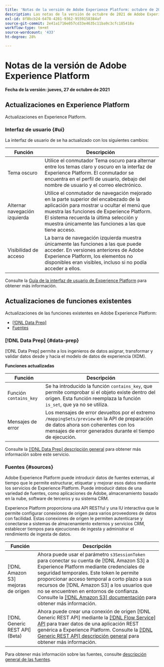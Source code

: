 ```yaml
---
title: 'Notas de la versión de Adobe Experience Platform: octubre de 2021'
description: Las notas de la versión de octubre de 2021 de Adobe Experience Platform.
exl-id: 8f8bcb24-6478-4281-9362-9559158384af
source-git-commit: 2e41a1716e057cd33e4635c11ba9c3cfc185418a
workflow-type: tm+mt
source-wordcount: '433'
ht-degree: 28%

---
```


# Notas de la versión de Adobe Experience Platform

**Fecha de la versión: jueves, 27 de octubre de 2021**

## Actualizaciones en Experience Platform

Actualizaciones en Experience Platform.

### Interfaz de usuario {#ui}

La interfaz de usuario de se ha actualizado con los siguientes cambios:

| Función | Descripción |
| --- | --- |
| Tema oscuro | Utilice el conmutador Tema oscuro para alternar entre los temas claro y oscuro en la interfaz de Experience Platform. El conmutador se encuentra en el perfil de usuario, debajo del nombre de usuario y el correo electrónico. |
| Alternar navegación izquierda | Utilice el conmutador de navegación mejorado en la parte superior del encabezado de la aplicación para mostrar u ocultar el menú que muestra las funciones de Experience Platform. El sistema recuerda la última selección y muestra únicamente las funciones a las que tiene acceso. |
| Visibilidad de acceso | La barra de navegación izquierda muestra únicamente las funciones a las que puede acceder. En versiones anteriores de Adobe Experience Platform, los elementos no disponibles eran visibles, incluso si no podía acceder a ellos. |

Consulte la [Guía de la interfaz de usuario de Experience Platform](../../landing/ui-guide.md) para obtener más información.

## Actualizaciones de funciones existentes

Actualizaciones de las funciones existentes en Adobe Experience Platform:

- [[!DNL Data Prep]](#data-prep)
- [Fuentes](#sources)

### [!DNL Data Prep] {#data-prep}

[!DNL Data Prep] permite a los ingenieros de datos asignar, transformar y validar datos desde y hacia el modelo de datos de experiencia (XDM).

**Funciones actualizadas**

| Función | Descripción |
| --- | --- |
| Función `contains_key` | Se ha introducido la función `contains_key`, que permite comprobar si el objeto existe dentro del origen. Esta función reemplaza la función `is_set`, que ya no se utiliza. |
| Mensajes de error | Los mensajes de error devueltos por el extremo `/mappingSets/preview` en la API de preparación de datos ahora son coherentes con los mensajes de error generados durante el tiempo de ejecución. |

Consulte la [[!DNL Data Prep] descripción general](../../data-prep/home.md) para obtener más información sobre este servicio.

### Fuentes {#sources}

Adobe Experience Platform puede introducir datos de fuentes externas, al tiempo que le permite estructurar, etiquetar y mejorar esos datos mediante los servicios de Experience Platform. Puede introducir datos de una variedad de fuentes, como aplicaciones de Adobe, almacenamiento basado en la nube, software de terceros y su sistema CRM.

Experience Platform proporciona una API RESTful y una IU interactiva que le permite configurar conexiones de origen para varios proveedores de datos con facilidad. Estas conexiones de origen le permiten autenticarse y conectarse a sistemas de almacenamiento externos y servicios CRM, establecer tiempos para ejecuciones de ingesta y administrar el rendimiento de ingesta de datos.

| Función | Descripción |
| --- | --- |
| [!DNL Amazon S3] mejoras de origen | Ahora puede usar el parámetro `s3SessionToken` para conectar su cuenta de [!DNL Amazon S3] a Experience Platform mediante credenciales de seguridad temporales. Este token le permite proporcionar acceso temporal a corto plazo a sus recursos de [!DNL Amazon S3] a los usuarios que no se encuentren en entornos de confianza. Consulte la [[!DNL Amazon S3] documentación](../../sources/connectors/cloud-storage/s3.md#prerequisites) para obtener más información. |
| [!DNL Generic REST API] (Beta) | Ahora puede crear una conexión de origen [!DNL Generic REST API] mediante la [[!DNL Flow Service] API](../../sources/tutorials/api/create/protocols/generic-rest.md) para traer datos de una aplicación REST genérica a Experience Platform. Consulte la [[!DNL Generic REST API] descripción general](../../sources/connectors/protocols/generic-rest.md) para obtener más información. |

Para obtener más información sobre las fuentes, consulte [descripción general de las fuentes](../../sources/home.md).
